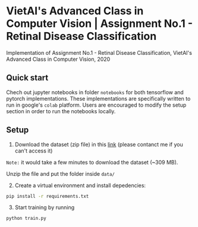 # VietAI's Advanced Class in Computer Vision | Assignment No.1 - Retinal Disease Classification
Implementation of Assignment No.1 - Retinal Disease Classification, VietAI's Advanced Class in Computer Vision, 2020

## Quick start
Chech out jupyter notebooks in folder `notebooks` for both tensorflow and pytorch implementations. These implementations are specifically written to run in google's `colab` platform. Users are encouraged to modify the setup section in order to run the notebooks locally.

## Setup
1. Download the dataset (zip file) in this [link](https://drive.google.com/drive/u/0/folders/1hGMGqrK_32sENJfTD5XR3rcfexo0hzRA) (please contanct me if you can't access it)

`Note:` it would take a few minutes to download the dataset (~309 MB).

Unzip the file and put the folder inside `data/`

2. Create a virtual environment and install depedencies:
```bash
pip install -r requirements.txt
```

3. Start training by running
```python
python train.py
```